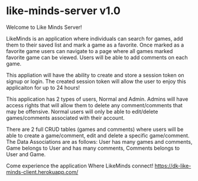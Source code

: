 # like-minds-server v1.0

Welcome to Like Minds Server!

LikeMinds is an application where individuals can search for games, add them to their saved list and mark a game as a favorite. Once marked as a favorite game users can navigate to a page where all games marked favorite game can be viewed. Users will be able to add comments on each game. 

This appliation will have the ability to create and store a session token on signup or login. The created session token will allow the user to enjoy this applicaiton for up to 24 hours!

This application has 2 types of users, Normal and Admin. Admins will have access rights that will allow them to delete any comment/comments that may be offensive. Normal users will only be able to edit/delete games/comments associated with their account.

There are 2 full CRUD tables (games and comments) where users will be able to create a game/comment, edit and delete a specific game/comment. 
The Data Associations are as follows:
User has many games and comments,
Game belongs to User and has many comments,
Comments belongs to User and Game.

Come experience the application Where LikeMinds connect!
https://dk-like-minds-client.herokuapp.com/
